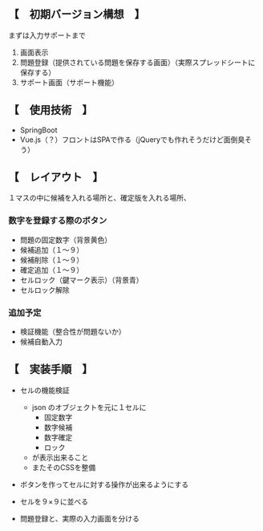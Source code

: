 ## 【　初期バージョン構想　】
まずは入力サポートまで


1. 画面表示
1. 問題登録（提供されている問題を保存する画面）（実際スプレッドシートに保存する）
1. サポート画面（サポート機能）


## 【　使用技術　】
- SpringBoot
- Vue.js（？）フロントはSPAで作る（jQueryでも作れそうだけど面倒臭そう）


## 【　レイアウト　】
１マスの中に候補を入れる場所と、確定版を入れる場所、

### 数字を登録する際のボタン
- 問題の固定数字（背景黄色）
- 候補追加（１〜９）
- 候補削除（１〜９）
- 確定追加（１〜９）
- セルロック（鍵マーク表示）（背景青）
- セルロック解除

### 追加予定
- 検証機能（整合性が問題ないか）
- 候補自動入力

## 【　実装手順　】
- セルの機能検証
    - json のオブジェクトを元に１セルに
		- 固定数字
		- 数字候補
		- 数字確定
		- ロック
    - が表示出来ること
    - またそのCSSを整備

- ボタンを作ってセルに対する操作が出来るようにする
- セルを９×９に並べる
- 問題登録と、実際の入力画面を分ける
		





